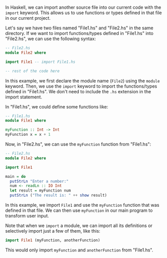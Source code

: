 In Haskell, we can import another source file into our current code with the `import` keyword. This allows us to use functions or types defined in that file in our current project. 

Let's say we have two files named "File1.hs" and "File2.hs" in the same directory. If we want to import functions/types defined in "File1.hs" into "File2.hs", we can use the following syntax:

```haskell
-- File2.hs
module File2 where

import File1 -- import File1.hs

-- rest of the code here
```

In this example, we first declare the module name (`File2`) using the `module` keyword. Then, we use the `import` keyword to import the functions/types defined in "File1.hs". We don't need to include the `.hs` extension in the import statement.

In "File1.hs", we could define some functions like:

```haskell
-- File1.hs
module File1 where

myFunction :: Int -> Int
myFunction x = x + 1
```

Now, in "File2.hs", we can use the `myFunction` function from "File1.hs":

```haskell
-- File2.hs
module File2 where

import File1 

main = do
  putStrLn "Enter a number:"
  num <- readLn :: IO Int
  let result = myFunction num
  putStrLn ("The result is: " ++ show result)
```

In this example, we import `File1` and use the `myFunction` function that was defined in that file. We can then use `myFunction` in our main program to transform user input.

Note that when we `import` a module, we can import all its definitions or selectively import just a few of them, like this:

```haskell
import File1 (myFunction, anotherFunction)
```

This would only import `myFunction` and `anotherFunction` from "File1.hs".